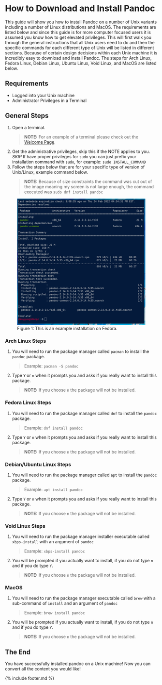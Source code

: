 # How to Download and Install Pandoc

This guide will show you how to install Pandoc on a number of Unix variants including a number of Linux distributions and MacOS.  The requirements are listed below and since this guide is for more computer focused users it is assumed you know how to get elevated privileges.  This will first walk you through the general instructions that all Unix users need to do and then the specific commands for each different type of Unix will be listed in different sections.  Because of certain design decisions within each Unix machine it is incredibly easy to download and install Pandoc.  The steps for Arch Linux, Fedora Linux, Debian Linux, Ubuntu Linux, Void Linux, and MacOS are listed below.

## Requirements

- Logged into your Unix machine
- Administrator Privileges in a Terminal

## General Steps 

1. Open a terminal.
   > **NOTE:** For an example of a terminal please check out the [Welcome Page](welcome.md).
2. Get the administrative privileges, skip this if the NOTE applies to you.
   *SKIP* If have proper privileges for `sudo` you can just prefix your installation command with `sudo`, for example: `sudo INSTALL_COMMAND`
3. Follow the steps below that are for your specific type of version of Unix/Linux, example command below.
   > **NOTE:** Because of size constraints the command was cut out of the image meaning my screen is not large enough, the command executed was `sudo dnf install pandoc`

<figure>
<img src="images/dnf_install_pandoc.png" alt="Picture of command to install Pandoc">
<figcaption>Figure 1: This is an example installation on Fedora.</figcaption>
</figure>

### Arch Linux Steps

1. You will need to run the package manager called `pacman` to install the `pandoc` package.
   > Example: `pacman -S pandoc`
2. Type `Y` or `n`  when it prompts you and asks if you really want to install this package.
   > **NOTE:** If you choose `n` the package will not be installed.

### Fedora Linux Steps

1. You will need to run the package manager called `dnf` to install the `pandoc` package.
   > Example: `dnf install pandoc`
2. Type `Y` or `n`  when it prompts you and asks if you really want to install this package.
   > **NOTE:** If you choose `n` the package will not be installed.

### Debian/Ubuntu Linux Steps

1. You will need to run the package manager called `apt` to install the `pandoc` package.
   > Example: `apt install pandoc`
2. Type `Y` or `n`  when it prompts you and asks if you really want to install this package.
   > **NOTE:** If you choose `n` the package will not be installed.

### Void Linux Steps

1. You will need to run the package manager installer executable called `xbps-install` with an argument of `pandoc`
   > Example: `xbps-install pandoc`
2. You will be prompted if you actually want to install, if you do not type `n` and if you do type `Y`.
   > **NOTE:** If you choose `n` the package will not be installed.
   
### MacOS

1. You will need to run the package manager executable called `brew` with a sub-command of `install` and an argument of `pandoc`
   > Example: `brew install pandoc`
2. You will be prompted if you actually want to install, if you do not type `n` and if you do type `Y`.
   > **NOTE:** If you choose `n` the package will not be installed.

## The End

You have successfully installed pandoc on a Unix machine! Now you can convert all the content you would like!

{% include footer.md %}
